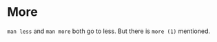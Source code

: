 # More

`man less` and `man more` both go to less. But there is `more (1)` mentioned.
<!--stackedit_data:
eyJoaXN0b3J5IjpbNjYyNTQwODU5XX0=
-->